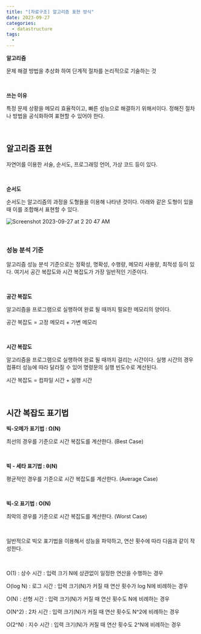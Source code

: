 ```yaml
---
title: "[자료구조] 알고리즘 표현 방식"
date: 2023-09-27
categories:
  - datastructure
tags:
  -
---
```


**알고리즘**

문제 해결 방법을 추상화 하여 단계적 절차를 논리적으로 기술하는 것

<br>

**쓰는 이유**

특정 문제 상황을 메모리 효율적이고, 빠른 성능으로 해결하기 위해서이다. 정해진 절차나 방법을 공식화하여 표현할 수 있어야 한다.

<br>

## 알고리즘 표현

자연어를 이용한 서술, 순서도, 프로그래밍 언어, 가상 코드 등이 있다.

<br>

**순서도**

순서도는 알고리즘의 과정을 도형들을 이용해 나타낸 것이다. 아래와 같은 도형이 있을때 이를 조합해서 표현할 수 있다.

![Screenshot 2023-09-27 at 2 20 47 AM](https://github.com/rha6780/rha6780.github.io/assets/47859845/8688834a-f7f0-4398-99fd-1f8ce37945bf)

<br>

### **성능 분석 기준**

알고리즘 성능 분석 기준으로는 정확성, 명확성, 수행량, 메모리 사용량, 최적성 등이 있다. 여기서 공간 복잡도와 시간 복잡도가 가장 일반적인 기준이다.

<br>

**공간 복잡도**

알고리즘을 프로그램으로 실행하여 완료 될 때까지 필요한 메모리의 양이다.

공간 복잡도 = 고정 메모리 + 가변 메모리

<br>

**시간 복잡도**

알고리즘을 프로그램으로 실행하여 완료 될 때까지 걸리는 시간이다. 실행 시간의 경우 컴퓨터 성능에 따라 달라질 수 있어 명령문의 실행 빈도수로 계산된다.

시간 복잡도 = 컴파일 시간 + 실행 시간

<br>

## 시간 복잡도 표기법

**빅-오메가 표기법 : Ω(N)**

최선의 경우를 기준으로 시간 복잡도를 계산한다. (Best Case)

<br>

**빅 - 세타 표기법 : θ(N)**

평균적인 경우를 기준으로 시간 복잡도를 계산한다. (Average Case)

<br>

**빅-오 표기법 : O(N)**

최악의 경우를 기준으로 시간 복잡도를 계산한다. (Worst Case)

<br>

일반적으로 빅오 표기법을 이용해서 성능을 파악하고, 연산 횟수에 따라 다음과 같이 작성한다.

<br>

O(1) : 상수 시간 : 입력 크기 N에 상관없이 일정한 연산을 수행하는 경우

O(log N) : 로그 시간 : 입력 크기(N)가 커질 때 연산 횟수가 log N에 비례하는 경우

O(N) : 선형 시간 : 입력 크기(N)가 커질 때 연산 횟수도 N에 비례하는 경우

O(N^2) : 2차 시간 : 입력 크기(N)가 커질 때 연산 횟수도 N^2에 비례하는 경우

O(2^N) : 지수 시간 : 입력 크기(N)가 커질 때 연산 횟수도 2^N에 비례하는 경우

<br>
<br>
